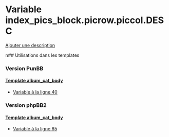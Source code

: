 # Variable index_pics_block.picrow.piccol.DESC
[Ajouter une description](https://fa-tvars.appspot.com/index_pics_block.picrow.piccol.DESC)

n## Utilisations dans les templates

### Version PunBB

#### [Template album_cat_body](punbb/album_cat_body.md)
* [Variable à la ligne 40](../punbb/album_cat_body.tpl#L40)

### Version phpBB2

#### [Template album_cat_body](subsilver/album_cat_body.md)
* [Variable à la ligne 65](../subsilver/album_cat_body.tpl#L65)
